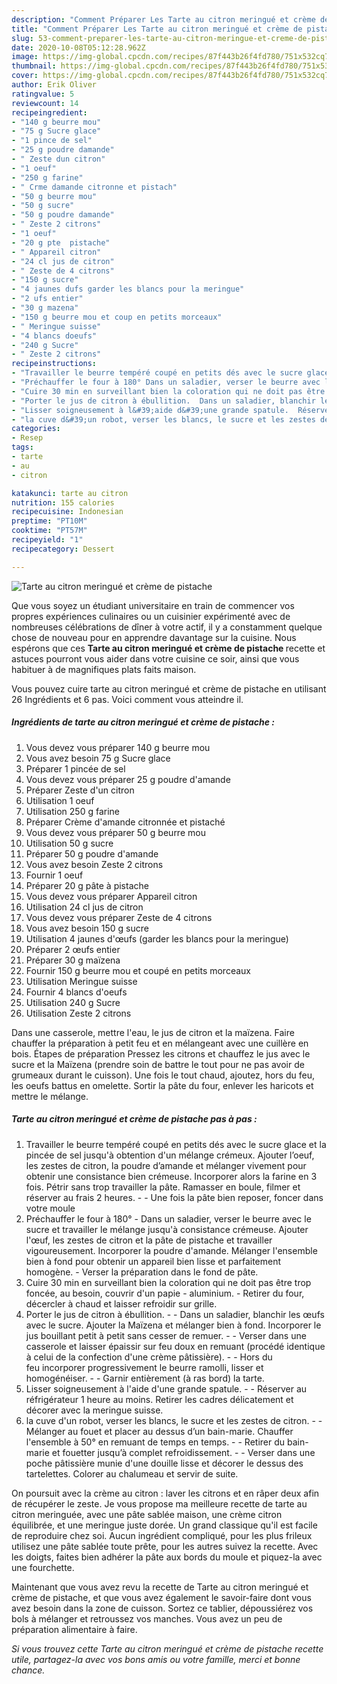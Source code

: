```yaml
---
description: "Comment Préparer Les Tarte au citron meringué et crème de pistache"
title: "Comment Préparer Les Tarte au citron meringué et crème de pistache"
slug: 53-comment-preparer-les-tarte-au-citron-meringue-et-creme-de-pistache
date: 2020-10-08T05:12:28.962Z
image: https://img-global.cpcdn.com/recipes/87f443b26f4fd780/751x532cq70/tarte-au-citron-meringue-et-creme-de-pistache-photo-principale-de-la-recette.jpg
thumbnail: https://img-global.cpcdn.com/recipes/87f443b26f4fd780/751x532cq70/tarte-au-citron-meringue-et-creme-de-pistache-photo-principale-de-la-recette.jpg
cover: https://img-global.cpcdn.com/recipes/87f443b26f4fd780/751x532cq70/tarte-au-citron-meringue-et-creme-de-pistache-photo-principale-de-la-recette.jpg
author: Erik Oliver
ratingvalue: 5
reviewcount: 14
recipeingredient:
- "140 g beurre mou"
- "75 g Sucre glace"
- "1 pince de sel"
- "25 g poudre damande"
- " Zeste dun citron"
- "1 oeuf"
- "250 g farine"
- " Crme damande citronne et pistach"
- "50 g beurre mou"
- "50 g sucre"
- "50 g poudre damande"
- " Zeste 2 citrons"
- "1 oeuf"
- "20 g pte  pistache"
- " Appareil citron"
- "24 cl jus de citron"
- " Zeste de 4 citrons"
- "150 g sucre"
- "4 jaunes dufs garder les blancs pour la meringue"
- "2 ufs entier"
- "30 g mazena"
- "150 g beurre mou et coup en petits morceaux"
- " Meringue suisse"
- "4 blancs doeufs"
- "240 g Sucre"
- " Zeste 2 citrons"
recipeinstructions:
- "Travailler le beurre tempéré coupé en petits dés avec le sucre glace et la pincée de sel jusqu&#39;à obtention d&#39;un mélange crémeux. Ajouter l’oeuf, les zestes de citron, la poudre d’amande et mélanger vivement pour obtenir une consistance bien crémeuse. Incorporer alors la farine en 3 fois. Pétrir sans trop travailler la pâte. Ramasser en boule, filmer et réserver au frais 2 heures.  Une fois la pâte bien reposer, foncer dans votre moule"
- "Préchauffer le four à 180° Dans un saladier, verser le beurre avec le sucre et travailler le mélange jusqu&#39;à consistance crémeuse. Ajouter l&#39;œuf, les zestes de citron et la pâte de pistache et travailler vigoureusement. Incorporer la poudre d&#39;amande. Mélanger l&#39;ensemble bien à fond pour obtenir un appareil bien lisse et parfaitement homogène. Verser la préparation dans le fond de pâte."
- "Cuire 30 min en surveillant bien la coloration qui ne doit pas être trop foncée, au besoin, couvrir d&#39;un papie aluminium. Retirer du four, décercler à chaud et laisser refroidir sur grille."
- "Porter le jus de citron à ébullition.  Dans un saladier, blanchir les œufs avec le sucre. Ajouter la Maïzena et mélanger bien à fond. Incorporer le jus bouillant petit à petit sans cesser de remuer.  Verser dans une casserole et laisser épaissir sur feu doux en remuant (procédé identique à celui de la confection d&#39;une crème pâtissière).  Hors du feu incorporer progressivement le beurre ramolli, lisser et homogénéiser.  Garnir entièrement (à ras bord) la tarte."
- "Lisser soigneusement à l&#39;aide d&#39;une grande spatule.  Réserver au réfrigérateur 1 heure au moins. Retirer les cadres délicatement et décorer avec la meringue suisse."
- "la cuve d&#39;un robot, verser les blancs, le sucre et les zestes de citron.  Mélanger au fouet et placer au dessus d’un bain-marie. Chauffer l&#39;ensemble à 50° en remuant de temps en temps.  Retirer du bain-marie et fouetter jusqu’à complet refroidissement.  Verser dans une poche pâtissière munie d&#39;une douille lisse et décorer le dessus des tartelettes. Colorer au chalumeau et servir de suite."
categories:
- Resep
tags:
- tarte
- au
- citron

katakunci: tarte au citron 
nutrition: 155 calories
recipecuisine: Indonesian
preptime: "PT10M"
cooktime: "PT57M"
recipeyield: "1"
recipecategory: Dessert

---
```



![Tarte au citron meringué et crème de pistache](https://img-global.cpcdn.com/recipes/87f443b26f4fd780/751x532cq70/tarte-au-citron-meringue-et-creme-de-pistache-photo-principale-de-la-recette.jpg)

Que vous soyez un étudiant universitaire en train de commencer vos propres expériences culinaires ou un cuisinier expérimenté avec de nombreuses célébrations de dîner à votre actif, il y a constamment quelque chose de nouveau pour en apprendre davantage sur la cuisine. Nous espérons que ces <strong> Tarte au citron meringué et crème de pistache </strong> recette et astuces pourront vous aider dans votre cuisine ce soir, ainsi que vous habituer à de magnifiques plats faits maison.

<!--inarticleads1-->

Vous pouvez cuire tarte au citron meringué et crème de pistache en utilisant 26 Ingrédients et 6 pas. Voici comment vous atteindre il.

##### Ingrédients de tarte au citron meringué et crème de pistache :

1. Vous devez vous préparer 140 g beurre mou
1. Vous avez besoin 75 g Sucre glace
1. Préparer 1 pincée de sel
1. Vous devez vous préparer 25 g poudre d&#39;amande
1. Préparer  Zeste d&#39;un citron
1. Utilisation 1 oeuf
1. Utilisation 250 g farine
1. Préparer  Crème d&#39;amande citronnée et pistaché
1. Vous devez vous préparer 50 g beurre mou
1. Utilisation 50 g sucre
1. Préparer 50 g poudre d&#39;amande
1. Vous avez besoin  Zeste 2 citrons
1. Fournir 1 oeuf
1. Préparer 20 g pâte à pistache
1. Vous devez vous préparer  Appareil citron
1. Utilisation 24 cl jus de citron
1. Vous devez vous préparer  Zeste de 4 citrons
1. Vous avez besoin 150 g sucre
1. Utilisation 4 jaunes d&#39;œufs (garder les blancs pour la meringue)
1. Préparer 2 œufs entier
1. Préparer 30 g maïzena
1. Fournir 150 g beurre mou et coupé en petits morceaux
1. Utilisation  Meringue suisse
1. Fournir 4 blancs d&#39;oeufs
1. Utilisation 240 g Sucre
1. Utilisation  Zeste 2 citrons


Dans une casserole, mettre l&#39;eau, le jus de citron et la maïzena. Faire chauffer la préparation à petit feu et en mélangeant avec une cuillère en bois. Étapes de préparation Pressez les citrons et chauffez le jus avec le sucre et la Maïzena (prendre soin de battre le tout pour ne pas avoir de grumeaux durant le cuisson). Une fois le tout chaud, ajoutez, hors du feu, les oeufs battus en omelette. Sortir la pâte du four, enlever les haricots et mettre le mélange. 

<!--inarticleads2-->

##### Tarte au citron meringué et crème de pistache pas à pas :

1. Travailler le beurre tempéré coupé en petits dés avec le sucre glace et la pincée de sel jusqu&#39;à obtention d&#39;un mélange crémeux. Ajouter l’oeuf, les zestes de citron, la poudre d’amande et mélanger vivement pour obtenir une consistance bien crémeuse. Incorporer alors la farine en 3 fois. Pétrir sans trop travailler la pâte. Ramasser en boule, filmer et réserver au frais 2 heures. -  - Une fois la pâte bien reposer, foncer dans votre moule
1. Préchauffer le four à 180° - Dans un saladier, verser le beurre avec le sucre et travailler le mélange jusqu&#39;à consistance crémeuse. Ajouter l&#39;œuf, les zestes de citron et la pâte de pistache et travailler vigoureusement. Incorporer la poudre d&#39;amande. Mélanger l&#39;ensemble bien à fond pour obtenir un appareil bien lisse et parfaitement homogène. - Verser la préparation dans le fond de pâte.
1. Cuire 30 min en surveillant bien la coloration qui ne doit pas être trop foncée, au besoin, couvrir d&#39;un papie - aluminium. - Retirer du four, décercler à chaud et laisser refroidir sur grille.
1. Porter le jus de citron à ébullition. -  - Dans un saladier, blanchir les œufs avec le sucre. Ajouter la Maïzena et mélanger bien à fond. Incorporer le jus bouillant petit à petit sans cesser de remuer. -  - Verser dans une casserole et laisser épaissir sur feu doux en remuant (procédé identique à celui de la confection d&#39;une crème pâtissière). -  - Hors du feu incorporer progressivement le beurre ramolli, lisser et homogénéiser. -  - Garnir entièrement (à ras bord) la tarte.
1. Lisser soigneusement à l&#39;aide d&#39;une grande spatule. -  - Réserver au réfrigérateur 1 heure au moins. Retirer les cadres délicatement et décorer avec la meringue suisse.
1. la cuve d&#39;un robot, verser les blancs, le sucre et les zestes de citron. -  - Mélanger au fouet et placer au dessus d’un bain-marie. Chauffer l&#39;ensemble à 50° en remuant de temps en temps. -  - Retirer du bain-marie et fouetter jusqu’à complet refroidissement. -  - Verser dans une poche pâtissière munie d&#39;une douille lisse et décorer le dessus des tartelettes. Colorer au chalumeau et servir de suite.


On poursuit avec la crème au citron : laver les citrons et en râper deux afin de récupérer le zeste. Je vous propose ma meilleure recette de tarte au citron meringuée, avec une pâte sablée maison, une crème citron équilibrée, et une meringue juste dorée. Un grand classique qu&#39;il est facile de reproduire chez soi. Aucun ingrédient compliqué, pour les plus frileux utilisez une pâte sablée toute prête, pour les autres suivez la recette. Avec les doigts, faites bien adhérer la pâte aux bords du moule et piquez-la avec une fourchette. 

<!--inarticleads1-->

<p>
Maintenant que vous avez revu la recette de Tarte au citron meringué et crème de pistache, et que vous avez également le savoir-faire dont vous avez besoin dans la zone de cuisson. Sortez ce tablier, dépoussiérez vos bols à mélanger et retroussez vos manches. Vous avez un peu de préparation alimentaire à faire.
</p>

<p>
<i>Si vous trouvez cette Tarte au citron meringué et crème de pistache recette utile, partagez-la avec vos bons amis ou votre famille, merci et bonne chance.</i>
</p>
